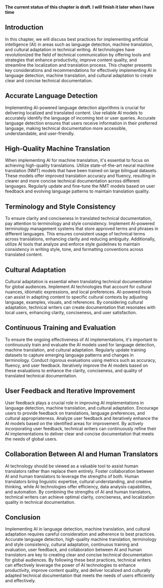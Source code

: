 **The current status of this chapter is draft. I will finish it later when I have time**

Introduction
------------

In this chapter, we will discuss best practices for implementing artificial intelligence (AI) in areas such as language detection, machine translation, and cultural adaptation in technical writing. AI technologies have revolutionized the field of technical communication by offering tools and strategies that enhance productivity, improve content quality, and streamline the localization and translation process. This chapter presents key considerations and recommendations for effectively implementing AI in language detection, machine translation, and cultural adaptation to create clear and concise technical documentation.

Accurate Language Detection
---------------------------

Implementing AI-powered language detection algorithms is crucial for delivering localized and translated content. Use reliable AI models to accurately identify the language of incoming text or user queries. Accurate language detection ensures that users receive information in their preferred language, making technical documentation more accessible, understandable, and user-friendly.

High-Quality Machine Translation
--------------------------------

When implementing AI for machine translation, it's essential to focus on achieving high-quality translations. Utilize state-of-the-art neural machine translation (NMT) models that have been trained on large bilingual datasets. These models offer improved translation accuracy and fluency, resulting in clearer and more concise technical documentation across different languages. Regularly update and fine-tune the NMT models based on user feedback and evolving language patterns to maintain translation quality.

Terminology and Style Consistency
---------------------------------

To ensure clarity and conciseness in translated technical documentation, pay attention to terminology and style consistency. Implement AI-powered terminology management systems that store approved terms and phrases in different languages. This ensures consistent usage of technical terms across translations, enhancing clarity and reducing ambiguity. Additionally, utilize AI tools that analyze and enforce style guidelines to maintain consistency in writing style, tone, and formatting conventions across translated content.

Cultural Adaptation
-------------------

Cultural adaptation is essential when translating technical documentation for global audiences. Implement AI technologies that account for cultural nuances, idiomatic expressions, and local preferences. AI-powered tools can assist in adapting content to specific cultural contexts by adjusting language, examples, visuals, and references. By considering cultural adaptation, technical writers can create documentation that resonates with local users, enhancing clarity, conciseness, and user satisfaction.

Continuous Training and Evaluation
----------------------------------

To ensure the ongoing effectiveness of AI implementations, it's important to continuously train and evaluate the AI models used for language detection, machine translation, and cultural adaptation. Regularly update training datasets to capture emerging language patterns and changes in terminology. Conduct rigorous evaluations using metrics such as accuracy, fluency, and user feedback. Iteratively improve the AI models based on these evaluations to enhance the clarity, conciseness, and quality of translated technical documentation.

User Feedback and Iterative Improvement
---------------------------------------

User feedback plays a crucial role in improving AI implementations in language detection, machine translation, and cultural adaptation. Encourage users to provide feedback on translations, language preferences, and cultural appropriateness. Analyze user feedback and iteratively enhance the AI models based on the identified areas for improvement. By actively incorporating user feedback, technical writers can continuously refine their AI implementations to deliver clear and concise documentation that meets the needs of global users.

Collaboration Between AI and Human Translators
----------------------------------------------

AI technology should be viewed as a valuable tool to assist human translators rather than replace them entirely. Foster collaboration between AI and human translators to leverage the strengths of both. Human translators bring linguistic expertise, cultural understanding, and creative thinking, while AI technologies offer efficiency, data analysis capabilities, and automation. By combining the strengths of AI and human translators, technical writers can achieve optimal clarity, conciseness, and localization quality in technical documentation.

Conclusion
----------

Implementing AI in language detection, machine translation, and cultural adaptation requires careful consideration and adherence to best practices. Accurate language detection, high-quality machine translation, terminology and style consistency, cultural adaptation, continuous training and evaluation, user feedback, and collaboration between AI and human translators are key to creating clear and concise technical documentation for global audiences. By following these best practices, technical writers can effectively leverage the power of AI technologies to enhance productivity, improve content quality, and deliver localized and culturally adapted technical documentation that meets the needs of users efficiently and effectively.
